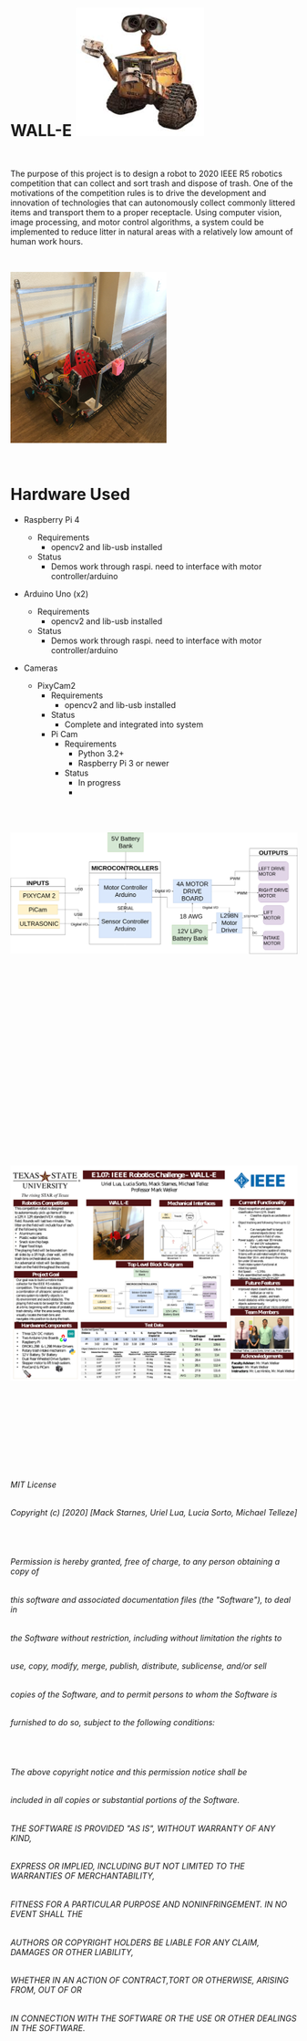 # WALL-E ![](https://github.com/m-a-c-k/litter_bot/blob/master/images/wall.jpeg)

<img src="images/wall.jpg" class="img-responsive" alt=""> </div>

The purpose of this project is to design a robot to 2020 IEEE R5 robotics competition that can collect and sort trash and dispose of trash. One of the motivations of the competition rules is to drive the development and innovation of technologies that can autonomously collect commonly littered items and transport them to a proper receptacle. Using computer vision, image processing, and motor control algorithms, a system could be implemented to reduce litter in natural areas with a relatively low amount of human work hours. 

&nbsp;  

![](https://github.com/m-a-c-k/litter_bot/blob/master/images/walle_pic.png)

&nbsp; 
&nbsp; 
# Hardware Used

  
- Raspberry Pi 4
   * Requirements
     * opencv2 and lib-usb installed
   * Status
     * Demos work through raspi. need to interface with motor controller/arduino  

- Arduino Uno (x2)
   * Requirements
     * opencv2 and lib-usb installed
   * Status
     * Demos work through raspi. need to interface with motor controller/arduino  

- Cameras
   * PixyCam2
      * Requirements
        * opencv2 and lib-usb installed
      * Status
        * Complete and integrated into system
     * Pi Cam  
        * Requirements
          * Python 3.2+
          * Raspberry Pi 3 or newer
        * Status
          * In progress
          * 

&nbsp;  
&nbsp;  

![](https://github.com/m-a-c-k/litter_bot/blob/master/Documents/HighLevel.png)


&nbsp;  
&nbsp;  
&nbsp;  
&nbsp;  
&nbsp;  
&nbsp;  
&nbsp;  
&nbsp;  
&nbsp;  
&nbsp;  
&nbsp;  
&nbsp;  
&nbsp;  
&nbsp;  
&nbsp;  
&nbsp;  
&nbsp;  
&nbsp;  
&nbsp;  
&nbsp;  
 
![](https://github.com/m-a-c-k/litter_bot/blob/master/Documents/poster.png)

&nbsp;  
&nbsp;  
&nbsp;  
&nbsp;  
&nbsp;  
&nbsp; 
&nbsp;  
&nbsp;  
&nbsp;  
<sub>
###### MIT License
###### Copyright (c) [2020] [Mack Starnes, Uriel Lua, Lucia Sorto, Michael Telleze]
&nbsp;  
###### Permission is hereby granted, free of charge, to any person obtaining a copy of 
###### this software and associated documentation files (the "Software"), to deal in 
###### the Software without restriction, including without limitation the rights to 
###### use, copy, modify, merge, publish, distribute, sublicense, and/or sell
###### copies of the Software, and to permit persons to whom the Software is
###### furnished to do so, subject to the following conditions:  
&nbsp;  
###### The above copyright notice and this permission notice shall be
###### included in all copies or substantial portions of the Software.  
###### THE SOFTWARE IS PROVIDED "AS IS", WITHOUT WARRANTY OF ANY KIND, 
###### EXPRESS OR IMPLIED, INCLUDING BUT NOT LIMITED TO THE WARRANTIES OF MERCHANTABILITY,
###### FITNESS FOR A PARTICULAR PURPOSE AND NONINFRINGEMENT. IN NO EVENT SHALL THE
###### AUTHORS OR COPYRIGHT HOLDERS BE LIABLE FOR ANY CLAIM, DAMAGES OR OTHER LIABILITY, 
###### WHETHER IN AN ACTION OF CONTRACT,TORT OR OTHERWISE, ARISING FROM, OUT OF OR
###### IN CONNECTION WITH THE SOFTWARE OR THE USE OR OTHER DEALINGS IN THE SOFTWARE.
</sub>
